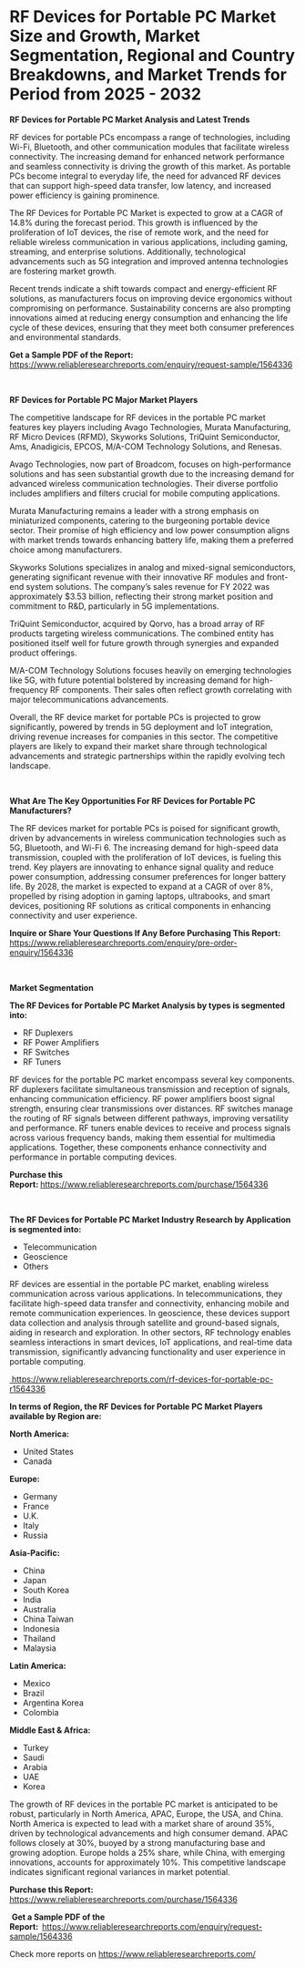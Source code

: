 <p><h1>RF Devices for Portable PC Market Size and Growth, Market Segmentation, Regional and Country Breakdowns, and Market Trends for Period from 2025 -  2032</h1></p><p><strong>RF Devices for Portable PC Market Analysis and Latest Trends</strong></p>
<p><p>RF devices for portable PCs encompass a range of technologies, including Wi-Fi, Bluetooth, and other communication modules that facilitate wireless connectivity. The increasing demand for enhanced network performance and seamless connectivity is driving the growth of this market. As portable PCs become integral to everyday life, the need for advanced RF devices that can support high-speed data transfer, low latency, and increased power efficiency is gaining prominence.</p><p>The RF Devices for Portable PC Market is expected to grow at a CAGR of 14.8% during the forecast period. This growth is influenced by the proliferation of IoT devices, the rise of remote work, and the need for reliable wireless communication in various applications, including gaming, streaming, and enterprise solutions. Additionally, technological advancements such as 5G integration and improved antenna technologies are fostering market growth. </p><p>Recent trends indicate a shift towards compact and energy-efficient RF solutions, as manufacturers focus on improving device ergonomics without compromising on performance. Sustainability concerns are also prompting innovations aimed at reducing energy consumption and enhancing the life cycle of these devices, ensuring that they meet both consumer preferences and environmental standards.</p></p>
<p><strong>Get a Sample PDF of the Report:&nbsp;</strong> <a href="https://www.reliableresearchreports.com/enquiry/request-sample/1564336?utm_campaign=3360&utm_medium=2&utm_source=Github&utm_content=ia&utm_term=08042025&utm_id=rf-devices-for-portable-pc">https://www.reliableresearchreports.com/enquiry/request-sample/1564336</a></p>
<p>&nbsp;</p>
<p><strong>RF Devices for Portable PC Major Market Players</strong></p>
<p><p>The competitive landscape for RF devices in the portable PC market features key players including Avago Technologies, Murata Manufacturing, RF Micro Devices (RFMD), Skyworks Solutions, TriQuint Semiconductor, Ams, Anadigicis, EPCOS, M/A-COM Technology Solutions, and Renesas. </p><p>Avago Technologies, now part of Broadcom, focuses on high-performance solutions and has seen substantial growth due to the increasing demand for advanced wireless communication technologies. Their diverse portfolio includes amplifiers and filters crucial for mobile computing applications.</p><p>Murata Manufacturing remains a leader with a strong emphasis on miniaturized components, catering to the burgeoning portable device sector. Their promise of high efficiency and low power consumption aligns with market trends towards enhancing battery life, making them a preferred choice among manufacturers.</p><p>Skyworks Solutions specializes in analog and mixed-signal semiconductors, generating significant revenue with their innovative RF modules and front-end system solutions. The company’s sales revenue for FY 2022 was approximately $3.53 billion, reflecting their strong market position and commitment to R&D, particularly in 5G implementations.</p><p>TriQuint Semiconductor, acquired by Qorvo, has a broad array of RF products targeting wireless communications. The combined entity has positioned itself well for future growth through synergies and expanded product offerings.</p><p>M/A-COM Technology Solutions focuses heavily on emerging technologies like 5G, with future potential bolstered by increasing demand for high-frequency RF components. Their sales often reflect growth correlating with major telecommunications advancements.</p><p>Overall, the RF device market for portable PCs is projected to grow significantly, powered by trends in 5G deployment and IoT integration, driving revenue increases for companies in this sector. The competitive players are likely to expand their market share through technological advancements and strategic partnerships within the rapidly evolving tech landscape.</p></p>
<p>&nbsp;</p>
<p><strong>What Are The Key Opportunities For RF Devices for Portable PC Manufacturers?</strong></p>
<p><p>The RF devices market for portable PCs is poised for significant growth, driven by advancements in wireless communication technologies such as 5G, Bluetooth, and Wi-Fi 6. The increasing demand for high-speed data transmission, coupled with the proliferation of IoT devices, is fueling this trend. Key players are innovating to enhance signal quality and reduce power consumption, addressing consumer preferences for longer battery life. By 2028, the market is expected to expand at a CAGR of over 8%, propelled by rising adoption in gaming laptops, ultrabooks, and smart devices, positioning RF solutions as critical components in enhancing connectivity and user experience.</p></p>
<p><strong>Inquire or Share Your Questions If Any Before Purchasing This Report:</strong> <a href="https://www.reliableresearchreports.com/enquiry/pre-order-enquiry/1564336?utm_campaign=3360&utm_medium=2&utm_source=Github&utm_content=ia&utm_term=08042025&utm_id=rf-devices-for-portable-pc">https://www.reliableresearchreports.com/enquiry/pre-order-enquiry/1564336</a></p>
<p>&nbsp;</p>
<p><strong>Market Segmentation</strong></p>
<p><strong>The RF Devices for Portable PC Market Analysis by types is segmented into:</strong></p>
<p><ul><li>RF Duplexers</li><li>RF Power Amplifiers</li><li>RF Switches</li><li>RF Tuners</li></ul></p>
<p><p>RF devices for the portable PC market encompass several key components. RF duplexers facilitate simultaneous transmission and reception of signals, enhancing communication efficiency. RF power amplifiers boost signal strength, ensuring clear transmissions over distances. RF switches manage the routing of RF signals between different pathways, improving versatility and performance. RF tuners enable devices to receive and process signals across various frequency bands, making them essential for multimedia applications. Together, these components enhance connectivity and performance in portable computing devices.</p></p>
<p><strong>Purchase this Report:&nbsp;</strong><a href="https://www.reliableresearchreports.com/purchase/1564336?utm_campaign=3360&utm_medium=2&utm_source=Github&utm_content=ia&utm_term=08042025&utm_id=rf-devices-for-portable-pc">https://www.reliableresearchreports.com/purchase/1564336</a></p>
<p>&nbsp;</p>
<p><strong>The RF Devices for Portable PC Market Industry Research by Application is segmented into:</strong></p>
<p><ul><li>Telecommunication</li><li>Geoscience</li><li>Others</li></ul></p>
<p><p>RF devices are essential in the portable PC market, enabling wireless communication across various applications. In telecommunications, they facilitate high-speed data transfer and connectivity, enhancing mobile and remote communication experiences. In geoscience, these devices support data collection and analysis through satellite and ground-based signals, aiding in research and exploration. In other sectors, RF technology enables seamless interactions in smart devices, IoT applications, and real-time data transmission, significantly advancing functionality and user experience in portable computing.</p></p>
<p><a href="https://www.reliableresearchreports.com/rf-devices-for-portable-pc-r1564336?utm_campaign=3360&utm_medium=2&utm_source=Github&utm_content=ia&utm_term=08042025&utm_id=rf-devices-for-portable-pc">&nbsp;https://www.reliableresearchreports.com/rf-devices-for-portable-pc-r1564336</a></p>
<p><strong>In terms of Region, the RF Devices for Portable PC Market Players available by Region are:</strong></p>
<p>
    <p> <strong> North America: </strong>
        <ul>
            <li>United States</li>
            <li>Canada</li>
        </ul>
        </p> 
    <p> <strong> Europe: </strong>
        <ul>
            <li>Germany</li>
            <li>France</li>
            <li>U.K.</li>
            <li>Italy</li>
            <li>Russia</li>
        </ul>
        </p> 
    <p> <strong> Asia-Pacific: </strong>
        <ul>
            <li>China</li>
            <li>Japan</li>
            <li>South Korea</li>
            <li>India</li>
            <li>Australia</li>
            <li>China Taiwan</li>
            <li>Indonesia</li>
            <li>Thailand</li>
            <li>Malaysia</li>
        </ul>
        </p> 
    <p> <strong> Latin America: </strong>
        <ul>
            <li>Mexico</li>
            <li>Brazil</li>
            <li>Argentina Korea</li>
            <li>Colombia</li>
        </ul>
        </p> 
    <p> <strong> Middle East & Africa: </strong>
        <ul>
            <li>Turkey</li>
            <li>Saudi</li>
            <li>Arabia</li>
            <li>UAE</li>
            <li>Korea</li>
        </ul>
    </p>
    </p>
<p><p>The growth of RF devices in the portable PC market is anticipated to be robust, particularly in North America, APAC, Europe, the USA, and China. North America is expected to lead with a market share of around 35%, driven by technological advancements and high consumer demand. APAC follows closely at 30%, buoyed by a strong manufacturing base and growing adoption. Europe holds a 25% share, while China, with emerging innovations, accounts for approximately 10%. This competitive landscape indicates significant regional variances in market potential.</p></p>
<p><strong>Purchase this Report: </strong><a href="https://www.reliableresearchreports.com/purchase/1564336?utm_campaign=3360&utm_medium=2&utm_source=Github&utm_content=ia&utm_term=08042025&utm_id=rf-devices-for-portable-pc">https://www.reliableresearchreports.com/purchase/1564336</a></p>
<p>&nbsp;<strong>Get a Sample PDF of the Report:&nbsp;&nbsp;</strong><a href="https://www.reliableresearchreports.com/enquiry/request-sample/1564336?utm_campaign=3360&utm_medium=2&utm_source=Github&utm_content=ia&utm_term=08042025&utm_id=rf-devices-for-portable-pc">https://www.reliableresearchreports.com/enquiry/request-sample/1564336</a></p>
<p><strong></strong></p>
<p>Check more reports on <a href="https://www.reliableresearchreports.com/?utm_campaign=3360&utm_medium=2&utm_source=Github&utm_content=ia&utm_term=08042025&utm_id=rf-devices-for-portable-pc">https://www.reliableresearchreports.com/</a></p>